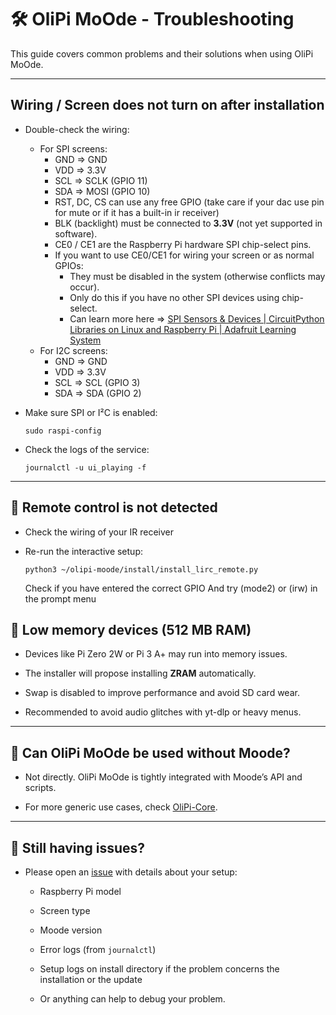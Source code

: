 # 🛠️ OliPi MoOde - Troubleshooting

This guide covers common problems and their solutions when using OliPi MoOde.

---

## Wiring / Screen does not turn on after installation

- Double-check the wiring:
  - For SPI screens:
    - GND => GND
    - VDD => 3.3V
    - SCL => SCLK (GPIO 11)
    - SDA => MOSI (GPIO 10)
    - RST, DC, CS can use any free GPIO (take care if your dac use pin for mute or if it has a built-in ir receiver)
    - BLK (backlight) must be connected to **3.3V** (not yet supported in software).
    - CE0 / CE1 are the Raspberry Pi hardware SPI chip-select pins.
    - If you want to use CE0/CE1 for wiring your screen or as normal GPIOs:
      - They must be disabled in the system (otherwise conflicts may occur).
      - Only do this if you have no other SPI devices using chip-select.
      - Can learn more here => [SPI Sensors &amp; Devices | CircuitPython Libraries on Linux and Raspberry Pi | Adafruit Learning System](https://learn.adafruit.com/circuitpython-on-raspberrypi-linux/spi-sensors-devices)
  - For I2C screens:
    - GND => GND
    - VDD => 3.3V
    - SCL => SCL (GPIO 3)
    - SDA => SDA (GPIO 2)

- Make sure SPI or I²C is enabled:
  
  `sudo raspi-config`

- Check the logs of the service:
  
  `journalctl -u ui_playing -f`

---

## 🔹 Remote control is not detected

- Check the wiring of your IR receiver

- Re-run the interactive setup:
  
  `python3 ~/olipi-moode/install/install_lirc_remote.py`
  
  Check if you have entered the correct GPIO And try (mode2) or (irw) in the prompt menu


## 🔹 Low memory devices (512 MB RAM)

- Devices like Pi Zero 2W or Pi 3 A+ may run into memory issues.

- The installer will propose installing **ZRAM** automatically.

- Swap is disabled to improve performance and avoid SD card wear.

- Recommended to avoid audio glitches with yt-dlp or heavy menus.

---

## 🔹 Can OliPi MoOde be used without Moode?

- Not directly. OliPi MoOde is tightly integrated with Moode’s API and scripts.

- For more generic use cases, check [OliPi-Core](https://github.com/OliPi-Project/olipi-core).

---

## 🔹 Still having issues?

- Please open an [issue](https://github.com/OliPi-Project/olipi-moode/issues) with details about your setup:
  
  - Raspberry Pi model
  
  - Screen type
  
  - Moode version
  
  - Error logs (from `journalctl`)

  - Setup logs on install directory if the problem concerns the installation or the update

  - Or anything can help to debug your problem.
